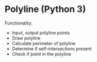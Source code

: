 # Polyline (Python 3)

Functionality:

- Input, output polyline points
- Draw polyline
- Calculate perimeter of polyline
- Determine if self-intersections present
- Check if point in the polyline
